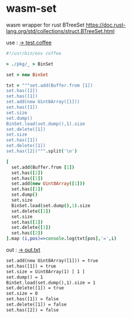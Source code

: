 # wasm-set

wasm wrapper for rust BTreeSet https://doc.rust-lang.org/std/collections/struct.BTreeSet.html

use :
[→ test.coffee](test.coffee)

```coffee
#!/usr/bin/env coffee

> ./pkg/_ > BinSet

set = new BinSet

txt = """set.add(Buffer.from [1])
set.has([2])
set.has([1])
set.add(new Uint8Array([1]))
set.has([1])
set.size
set.dump()
BinSet.load(set.dump(),1).size
set.delete([1])
set.size
set.has([1])
set.delete([1])
set.has([2])""".split('\n')

[
  set.add(Buffer.from [1])
  set.has([2])
  set.has([1])
  set.add(new Uint8Array([1]))
  set.has([1])
  set.dump()
  set.size
  BinSet.load(set.dump(),1).size
  set.delete([1])
  set.size
  set.has([1])
  set.delete([1])
  set.has([2])
].map (i,pos)=>console.log(txt[pos],'=',i)
```


out :
[→ out.txt](out.txt)

```txt
set.add(new Uint8Array([1])) = true
set.has([1]) = true
set.size = Uint8Array(1) [ 1 ]
set.dump() = 1
BinSet.load(set.dump(),1).size = 1
set.delete([1]) = true
set.size = 0
set.has([1]) = false
set.delete([1]) = false
set.has([2]) = false
```

